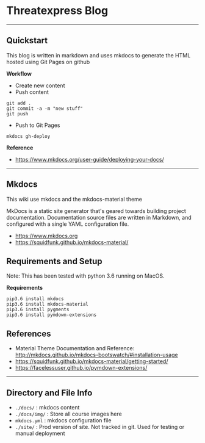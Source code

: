 # Threatexpress Blog

---
## Quickstart

This blog is written in markdown and uses mkdocs to generate the HTML hosted using Git Pages on github

**Workflow**

- Create new content
- Push content 

```
git add .
git commit -a -m "new stuff"
git push
```

- Push to Git Pages

```
mkdocs gh-deploy
```

**Reference**

- https://www.mkdocs.org/user-guide/deploying-your-docs/

---
## Mkdocs

This wiki use mkdocs and the mkdocs-material theme

MkDocs is a static site generator that's geared towards building project documentation. Documentation source files are written in Markdown, and configured with a single YAML configuration file.

- https://www.mkdocs.org
- https://squidfunk.github.io/mkdocs-material/

## Requirements and Setup

Note: This has been tested with python 3.6 running on MacOS.

__Requirements__

```
pip3.6 install mkdocs
pip3.6 install mkdocs-material
pip3.6 install pygments
pip3.6 install pymdown-extensions
```


## References

- Material Theme Documentation and Reference: http://mkdocs.github.io/mkdocs-bootswatch/#installation-usage
- https://squidfunk.github.io/mkdocs-material/getting-started/
- https://facelessuser.github.io/pymdown-extensions/

---
## Directory and File Info

- `./docs/` : mkdocs content
- `./docs/img/` : Store all course images here
- `mkdocs.yml` : mkdocs configuration file
- `./site/` : Prod version of site. Not tracked in git. Used for testing or manual deployment

